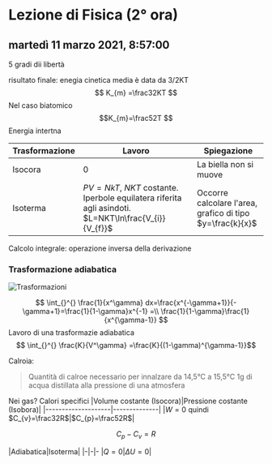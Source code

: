 # Lezione di Fisica (2° ora)

## martedì 11 marzo 2021, 8:57:00

5 gradi dii libertà

risultato finale:
enegia cinetica media è data da 3/2KT
$$
K_{m} =\frac32KT
$$
Nel caso biatomico
$$K_{m}=\frac52T
$$
Energia intertna

|Trasformazione|Lavoro|Spiegazione|
|------------------|--------|------|
|Isocora|0|La biella non si muove|
|Isoterma| $PV=NkT$, $NKT$ costante. Iperbole equilatera riferita agli asindoti. $L=NKT\ln\frac{V_{i}}{V_{f}}$|Occorre calcolare l'area, grafico di tipo $y=\frac{k}{x}$|


Calcolo integrale: operazione inversa della derivazione
### Trasformazione adiabatica
![Trasformazioni](https://i.imgur.com/VRoBmrz.jpg)

$$
\int_{}^{} \frac{1}{x^\gamma} dx=\frac{x^{-\gamma+1}}{-\gamma+1}=\frac{1}{1-\gamma}x^{-1} =\\
\frac{1}{1-\gamma}\frac{1}{x^{\gamma-1}}
$$
Lavoro di una trasformazie adiabatica
$$
\int_{}^{} \frac{K}{V^\gamma} =\frac{K}{(1-\gamma)^{\gamma-1}}$$

Calroia:

> Quantità di calroe necessario per innalzare da 14,5°C a 15,5°C 1g di acqua distillata alla pressione di una atmosfera

Nei gas?
Calori specifici
|Volume costante (Isocora)|Pressione costante (Isobora)|
|--------------------|--------------|
|$W=0$ quindi $C_{v}=\frac32R$|$C_{p}=\frac52R$|

$$
C_{p}-C_{v}=R
$$

|Adiabatica|Isoterma|
|-|-|-
|$Q=0$|$\Delta U=0$|
<!--stackedit_data:
eyJoaXN0b3J5IjpbMTE3NjE5OTQ5NCwyNjYyMzQ0MzMsLTQ5MT
c5OTM5NF19
-->